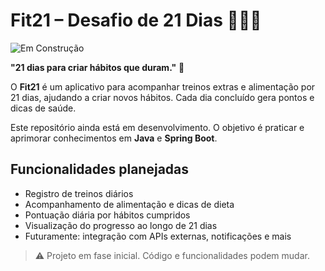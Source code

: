 # Fit21 – Desafio de 21 Dias 🏋️‍♀️🥗

![Em Construção](https://img.shields.io/badge/status-em%20constru%C3%A7%C3%A3o-orange)

**"21 dias para criar hábitos que duram."** 💪

O **Fit21** é um aplicativo para acompanhar treinos extras e alimentação por 21 dias, ajudando a criar novos hábitos. Cada dia concluído gera pontos e dicas de saúde.  

Este repositório ainda está em desenvolvimento. O objetivo é praticar e aprimorar conhecimentos em **Java** e **Spring Boot**.  

## Funcionalidades planejadas
- Registro de treinos diários
- Acompanhamento de alimentação e dicas de dieta
- Pontuação diária por hábitos cumpridos
- Visualização do progresso ao longo de 21 dias
- Futuramente: integração com APIs externas, notificações e mais

> ⚠️ Projeto em fase inicial. Código e funcionalidades podem mudar.
